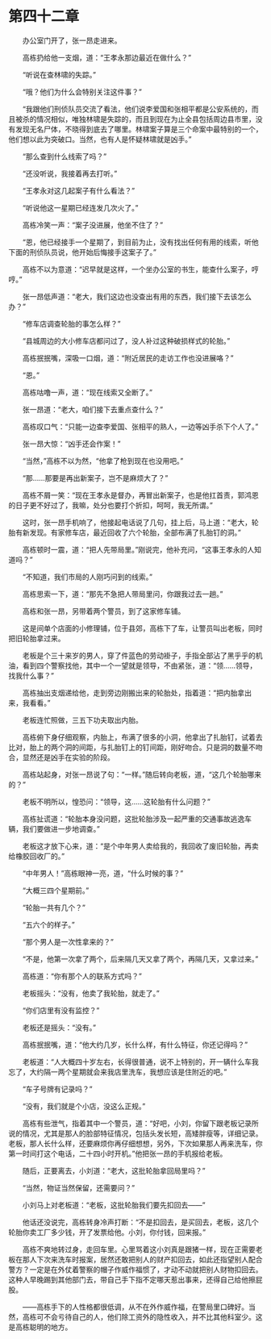 #	第四十二章

　　办公室门开了，张一昂走进来。

　　高栋扔给他一支烟，道：“王孝永那边最近在做什么？”

　　“听说在查林啸的失踪。”

　　“哦？他们为什么会特别关注这件事？”

　　“我跟他们刑侦队员交流了看法，他们说李爱国和张相平都是公安系统的，而且被杀的情况相似，唯独林啸是失踪的，而且到现在为止全县包括周边县市里，没有发现无名尸体，不晓得到底去了哪里。林啸案子算是三个命案中最特别的一个，他们想以此为突破口。当然，也有人是怀疑林啸就是凶手。”

　　“那么查到什么线索了吗？”

　　“还没听说，我接着再去打听。”

　　“王孝永对这几起案子有什么看法？”

　　“听说他这一星期已经连发几次火了。”

　　高栋冷笑一声：“案子没进展，他坐不住了？”

　　“恩，他已经接手一个星期了，到目前为止，没有找出任何有用的线索，听他下面的刑侦队员说，他开始后悔接手这案子了。”

　　高栋不以为意道：“迟早就是这样，一个坐办公室的书生，能查什么案子，哼哼。”

　　张一昂低声道：“老大，我们这边也没查出有用的东西，我们接下去该怎么办？”

　　“修车店调查轮胎的事怎么样？”

　　“县城周边的大小修车店都问过了，没人补过这种破损样式的轮胎。”

　　高栋抿抿嘴，深吸一口烟，道：“附近居民的走访工作也没进展咯？”

　　“恩。”

　　高栋咕噜一声，道：“现在线索又全断了。”

　　张一昂道：“老大，咱们接下去重点查什么？”

　　高栋叹口气：“只能一边查李爱国、张相平的熟人，一边等凶手杀下个人了。”

　　张一昂大惊：“凶手还会作案！”

　　“当然，”高栋不以为然，“他拿了枪到现在也没用吧。”

　　“那……那要是再出新案子，岂不是麻烦大了？”

　　高栋不屑一笑：“现在王孝永是督办，再冒出新案子，也是他扛首责，郭鸿恩的日子更不好过了，我嘛，处分也要打个折扣，呵呵，我无所谓。”

　　这时，张一昂手机响了，他接起电话说了几句，挂上后，马上道：“老大，轮胎有新发现。有家修车店，最近回收了六个轮胎，全部布满了扎胎钉的洞。”

　　高栋顿时一震，道：“把人先带局里。”刚说完，他补充问，“这事王孝永的人知道吗？”

　　“不知道，我们市局的人刚巧问到的线索。”

　　高栋思索一下，道：“那先不急把人带局里问，你跟我过去一趟。”

　　高栋和张一昂，另带着两个警员，到了这家修车铺。

　　这是间单个店面的小修理铺，位于县郊，高栋下了车，让警员叫出老板，同时把旧轮胎拿过来。

　　老板是个三十来岁的男人，穿了件蓝色的劳动褂子，手指全部沾了黑乎乎的机油，看到四个警察找他，其中一个一望就是领导，不由紧张，道：“领……领导，找我什么事？”

　　高栋抽出支烟递给他，走到旁边刚搬出来的轮胎处，指着道：“把内胎拿出来，我看看。”

　　老板连忙照做，三五下功夫取出内胎。

　　高栋俯下身仔细观察，内胎上，布满了很多的小洞，他拿出了扎胎钉，试着去比对，胎上的两个洞的间距，与扎胎钉上的钉间距，刚好吻合。只是洞的数量不吻合，显然还是凶手在实验的阶段。

　　高栋站起身，对张一昂说了句：“一样。”随后转向老板，道，“这几个轮胎哪来的？”

　　老板不明所以，惶恐问：“领导，这……这轮胎有什么问题？”

　　高栋扯谎道：“轮胎本身没问题，这批轮胎涉及一起严重的交通事故逃逸车辆，我们要做进一步地调查。”

　　老板这才放下心来，道：“是个中年男人卖给我的，我回收了废旧轮胎，再卖给橡胶回收厂的。”

　　“中年男人！”高栋眼神一亮，道，“什么时候的事？”

　　“大概三四个星期前。”

　　“轮胎一共有几个？”

　　“五六个的样子。”

　　“那个男人是一次性拿来的？”

　　“不是，他第一次拿了两个，后来隔几天又拿了两个，再隔几天，又拿过来。”

　　高栋道：“你有那个人的联系方式吗？”

　　老板摇头：“没有，他卖了我轮胎，就走了。”

　　“你们店里有没有监控？”

　　老板还是摇头：“没有。”

　　高栋抿抿嘴，道：“他大约几岁，长什么样，有什么特征，你还记得吗？”

　　老板道：“人大概四十岁左右，长得很普通，说不上特别的，开一辆什么车我忘了，大约隔一两个星期就会来我店里洗车，我想应该是住附近的吧。”

　　“车子号牌有记录吗？”

　　“没有，我们就是个小店，没这么正规。”

　　高栋有些泄气，指着其中一个警员，道：“好吧，小刘，你留下跟老板记录所说的情况，尤其是那人的脸部特征情况，包括头发长短，高矮胖瘦等，详细记录。老板，那人长什么样，还要麻烦你再仔细想想，另外，下次如果那人再来洗车，你第一时间打这个电话，二十四小时开机。”他把张一昂的手机报给老板。

　　随后，正要离去，小刘道：“老大，这批轮胎拿回局里吗？”

　　“当然，物证当然保留，还需要问？”

　　小刘马上对老板道：“老板，这批轮胎我们要先扣回去——”

　　他话还没说完，高栋转身冷声打断：“不是扣回去，是买回去，老板，这几个轮胎你卖工厂多少钱，开了发票给他。小刘，你付钱，回来报。”

　　高栋不爽地转过身，走回车里。心里骂着这小刘真是跟猪一样，现在正需要老板在那人下次来洗车时报案，居然还敢把别人的财产扣回去，如此还指望别人配合警方？一定是在外仗着警察的帽子作威作福惯了，才动不动就把别人财物扣回去。这种人早晚踢到其他部门去，带自己手下指不定哪天惹出事来，还得自己给他擦屁股。

　　——高栋手下的人性格都很低调，从不在外作威作福，在警局里口碑好。当然，高栋可不会亏待自己的人，他们除工资外的隐性收入，并不比其他科室少。这是高栋聪明的地方。

